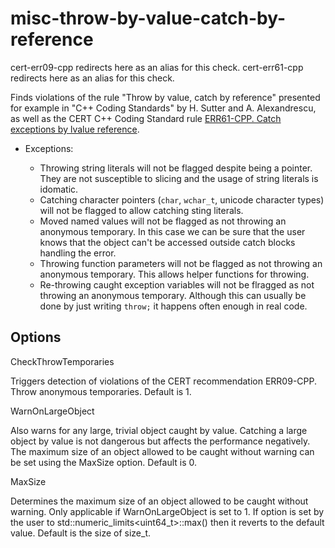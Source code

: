 # misc-throw-by-value-catch-by-reference

<span class="title-ref">cert-err09-cpp</span> redirects here as an alias
for this check. <span class="title-ref">cert-err61-cpp</span> redirects
here as an alias for this check.

Finds violations of the rule "Throw by value, catch by reference"
presented for example in "C++ Coding Standards" by H. Sutter and A.
Alexandrescu, as well as the CERT C++ Coding Standard rule [ERR61-CPP.
Catch exceptions by lvalue
reference](https://wiki.sei.cmu.edu/confluence/display/cplusplus/ERR61-CPP.+Catch+exceptions+by+lvalue+reference).

  - Exceptions:
    
      - Throwing string literals will not be flagged despite being a
        pointer. They are not susceptible to slicing and the usage of
        string literals is idomatic.
      - Catching character pointers (`char`, `wchar_t`, unicode
        character types) will not be flagged to allow catching sting
        literals.
      - Moved named values will not be flagged as not throwing an
        anonymous temporary. In this case we can be sure that the user
        knows that the object can't be accessed outside catch blocks
        handling the error.
      - Throwing function parameters will not be flagged as not throwing
        an anonymous temporary. This allows helper functions for
        throwing.
      - Re-throwing caught exception variables will not be flragged as
        not throwing an anonymous temporary. Although this can usually
        be done by just writing `throw;` it happens often enough in real
        code.

## Options

<div class="option">

CheckThrowTemporaries

Triggers detection of violations of the CERT recommendation ERR09-CPP.
Throw anonymous temporaries. Default is
<span class="title-ref">1</span>.

</div>

<div class="option">

WarnOnLargeObject

Also warns for any large, trivial object caught by value. Catching a
large object by value is not dangerous but affects the performance
negatively. The maximum size of an object allowed to be caught without
warning can be set using the <span class="title-ref">MaxSize</span>
option. Default is <span class="title-ref">0</span>.

</div>

<div class="option">

MaxSize

Determines the maximum size of an object allowed to be caught without
warning. Only applicable if
<span class="title-ref">WarnOnLargeObject</span> is set to
<span class="title-ref">1</span>. If option is set by the user to
<span class="title-ref">std::numeric\_limits\<uint64\_t\>::max()</span>
then it reverts to the default value. Default is the size of
<span class="title-ref">size\_t</span>.

</div>
